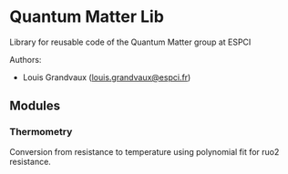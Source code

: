 # Quantum Matter Lib

Library for reusable code of the Quantum Matter group at ESPCI

Authors:

- Louis Grandvaux (louis.grandvaux@espci.fr)

## Modules

### Thermometry

Conversion from resistance to temperature using polynomial fit for ruo2 resistance.